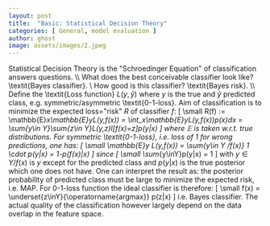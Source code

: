 ```yaml
---
layout: post
title:  "Basic: Statistical Decision Theory"
categories: [ General, model evaluation ]
author: ghost
image: assets/images/2.jpeg
---
```



Statistical Decision Theory is the "Schroedinger Equation" of classification answers questions. \\\\
What does the best conceivable classifier look like? \textit{Bayes classifier}. \\
How good is this classifier? \textit{Bayes risk}. \\\\
Define the \textit{Loss function} $L(y,\hat{y})$ where $y$ is the true and $\hat{y}$ predicted class, e.g. symmetric/asymmetric \textit{0-1-loss}. Aim of classification is to minimize the expected loss="risk"  $R$ of classifier $f$:
\[
    \small R(f) := \mathbb{E}_x\mathbb{E}_yL(y,f(x)) = \int_x\mathbb{E}_yL(y,f(x))p(x)dx = \sum_{y\in Y}\sum_{z\in Y}L(y,z)I[f(x)=z]p(y|x)
\]
where $\mathbb{E}$ is taken w.r.t. true distributions. For symmetric \textit{0-1-loss}, i.e. loss of 1 for wrong predictions, one has:
\[
    \small  \mathbb{E}_y L(y,f(x)) = \sum_{y\in Y /f(x)} 1 \cdot p(y|x) = 1-p(f(x)|x)
\]
since 
\[
    \small  \sum_{y\inY}p(y|x) = 1
\]
with $y\in Y /f(x)$ is $y$ except for the predicted class and $p(y|x)$ is the true posterior which one does not have. One can interpret the result as: the posterior probability of predicted class must be large to minimize the expected risk, i.e. MAP. For 0-1-loss function the ideal classifier is therefore:
\[
    \small  f(x) = \underset{z\inY}{\operatorname{argmax}} p(z|x)
\]
i.e. Bayes classifier. The actual quality of the classification however largely depend on the data overlap in the feature space.
